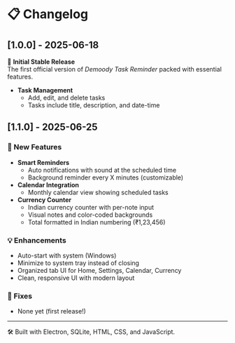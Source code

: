 # 📋 Changelog

## [1.0.0] - 2025-06-18

🎉 **Initial Stable Release**  
The first official version of *Demoody Task Reminder* packed with essential features.
- **Task Management**
  - Add, edit, and delete tasks
  - Tasks include title, description, and date-time

## [1.1.0] - 2025-06-25

### 🚀 New Features
- **Smart Reminders**
  - Auto notifications with sound at the scheduled time
  - Background reminder every X minutes (customizable)
- **Calendar Integration**
  - Monthly calendar view showing scheduled tasks
- **Currency Counter**
  - Indian currency counter with per-note input
  - Visual notes and color-coded backgrounds
  - Total formatted in Indian numbering (₹1,23,456)

### 💡 Enhancements
- Auto-start with system (Windows)
- Minimize to system tray instead of closing
- Organized tab UI for Home, Settings, Calendar, Currency
- Clean, responsive UI with modern layout

### 🐞 Fixes
- None yet (first release!)

---

🛠️ Built with Electron, SQLite, HTML, CSS, and JavaScript.


